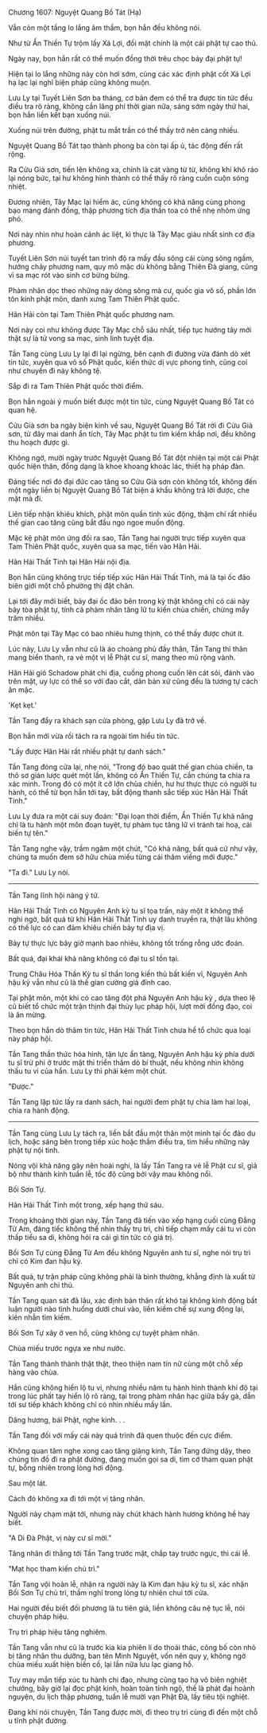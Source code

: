 




Chương 1607: Nguyệt Quang Bồ Tát (Hạ)


Vẫn còn một tầng lo lắng âm thầm, bọn hắn đều không nói.

Như từ Ẩn Thiền Tự trộm lấy Xá Lợi, đối mặt chính là một cái phật tự cao thủ.

Ngày nay, bọn hắn rất có thể muốn đồng thời trêu chọc bảy đại phật tự!

Hiện tại lo lắng những này còn hơi sớm, cùng các xác định phật cốt Xá Lợi hạ lạc lại nghĩ biện pháp cũng không muộn.

Lưu Ly tại Tuyết Liên Sơn ba tháng, cơ bản đem có thể tra được tin tức đều điều tra rõ ràng, không cần lãng phí thời gian nữa, sáng sớm ngày thứ hai, bọn hắn liền kết bạn xuống núi.

Xuống núi trên đường, phật tu mắt trần có thể thấy trở nên càng nhiều.

Nguyệt Quang Bồ Tát tạo thành phong ba còn tại ấp ủ, tác động đến rất rộng.

Ra Cửu Già sơn, tiến lên không xa, chính là cát vàng từ từ, không khí khô ráo lại nóng bức, tại hư không hình thành có thể thấy rõ ràng cuồn cuộn sóng nhiệt.

Đương nhiên, Tây Mạc lại hiểm ác, cũng không có khả năng cùng phong bạo mang đánh đồng, thập phương tích địa thần toa có thể nhẹ nhõm ứng phó.

Nơi này nhìn như hoàn cảnh ác liệt, kì thực là Tây Mạc giàu nhất sinh cơ địa phương.

Tuyết Liên Sơn núi tuyết tan trình độ ra mấy đầu sông cái cùng sông ngầm, hướng chảy phương nam, quy mô mặc dù không bằng Thiên Đà giang, cũng vì sa mạc rót vào sinh cơ bừng bừng.

Phàm nhân dọc theo những này dòng sông mà cư, quốc gia vô số, phần lớn tôn kính phật môn, danh xưng Tam Thiên Phật quốc.

Hãn Hải còn tại Tam Thiên Phật quốc phương nam.

Nơi này coi như không được Tây Mạc chỗ sâu nhất, tiếp tục hướng tây mới thật sự là tử vong sa mạc, sinh linh tuyệt địa.

Tần Tang cùng Lưu Ly lại đi lại ngừng, bên cạnh đi đường vừa đánh dò xét tin tức, xuyên qua vô số Phật quốc, kiến thức dị vực phong tình, cũng coi như chuyến đi này không tệ.

Sắp đi ra Tam Thiên Phật quốc thời điểm.

Bọn hắn ngoài ý muốn biết được một tin tức, cùng Nguyệt Quang Bồ Tát có quan hệ.

Cửu Già sơn ba ngày biện kinh về sau, Nguyệt Quang Bồ Tát rời đi Cửu Già sơn, từ đây mai danh ẩn tích, Tây Mạc phật tu tìm kiếm khắp nơi, đều không thu hoạch được gì.

Không ngờ, mười ngày trước Nguyệt Quang Bồ Tát đột nhiên tại một cái Phật quốc hiện thân, đồng dạng là khoe khoang khoác lác, thiết hạ pháp đàn.

Đáng tiếc nơi đó đại đức cao tăng so Cửu Già sơn còn không tốt, không đến một ngày liền bị Nguyệt Quang Bồ Tát biện á khẩu không trả lời được, che mặt mà đi.

Liên tiếp nhận khiêu khích, phật môn quần tình xúc động, thậm chí rất nhiều thế gian cao tăng cũng bắt đầu ngo ngoe muốn động.

Mặc kệ phật môn ứng đối ra sao, Tần Tang hai người trực tiếp xuyên qua Tam Thiên Phật quốc, xuyên qua sa mạc, tiến vào Hãn Hải.

Hãn Hải Thất Tinh tại Hãn Hải nội địa.

Bọn hắn cũng không trực tiếp tiếp xúc Hãn Hải Thất Tinh, mà là tại ốc đảo biên giới một chỗ phường thị đặt chân.

Lại tới đây mới biết, bảy đại ốc đảo bên trong kỳ thật không chỉ có cái này bảy tòa phật tự, tính cả phàm nhân tăng lữ tu kiến chùa chiền, chừng mấy trăm nhiều.

Phật môn tại Tây Mạc có bao nhiêu hưng thịnh, có thể thấy được chút ít.

Lúc này, Lưu Ly vẫn như cũ là áo choàng phủ đầy thân, Tần Tang thì thân mang biển thanh, ra vẻ một vị lễ Phật cư sĩ, mang theo mũ rộng vành.

Hãn Hải gió Schadow phát chi địa, cuồng phong cuốn lên cát sỏi, đánh vào trên mặt, uy lực có thể so với đao cắt, dân bản xứ cũng đều là tương tự cách ăn mặc.

'Kẹt kẹt.'

Tần Tang đẩy ra khách sạn cửa phòng, gặp Lưu Ly đã trở về.

Bọn hắn mới vừa rồi tách ra ra ngoài tìm hiểu tin tức.

"Lấy được Hãn Hải rất nhiều phật tự danh sách."

Tần Tang đóng cửa lại, nhẹ nói, "Trong đó bao quát thế gian chùa chiền, ta thô sơ giản lược quét một lần, không có Ẩn Thiền Tự, cần chúng ta chia ra xác minh. Trong đó có một ít cỡ lớn chùa chiền, hư hư thực thực có người tu hành, có thể từ bọn hắn tới tay, bất động thanh sắc tiếp xúc Hãn Hải Thất Tinh."

Lưu Ly đưa ra một cái suy đoán: "Đại loạn thời điểm, Ẩn Thiền Tự khả năng chỉ là tu hành một môn đoạn tuyệt, tự phàm tục tăng lữ vì tránh tai hoạ, cải biến tự tên."

Tần Tang nghe vậy, trầm ngâm một chút, "Có khả năng, bất quá cứ như vậy, chúng ta muốn đem sở hữu chùa miếu từng cái thăm viếng mới được."

"Ta đi." Lưu Ly nói.

---

Tần Tang lĩnh hội nàng ý tứ.

Hãn Hải Thất Tinh có Nguyên Anh kỳ tu sĩ tọa trấn, này một ít không thể nghi ngờ, bất quá từ khi Hãn Hải Thất Tinh uy danh truyền ra, thật lâu không có thế lực có can đảm khiêu chiến bảy tự địa vị.

Bảy tự thực lực bây giờ mạnh bao nhiêu, không tốt trống rỗng ước đoán.

Bất quá, đại khái khả năng không có đại tu sĩ tồn tại.

Trung Châu Hóa Thần Kỳ tu sĩ thần long kiến thủ bất kiến vĩ, Nguyên Anh hậu kỳ vẫn như cũ là thế gian cường giả đỉnh cao.

Tại phật môn, một khi có cao tăng đột phá Nguyên Anh hậu kỳ , dựa theo lệ cũ biết tổ chức một trận thịnh đại thủy lục pháp hội, lượt mời đồng đạo, coi là ăn mừng.

Theo bọn hắn dò thăm tin tức, Hãn Hải Thất Tinh chưa hề tổ chức qua loại này pháp hội.

Tần Tang thần thức hóa hình, tận lực ẩn tàng, Nguyên Anh hậu kỳ phía dưới tu sĩ trừ phi ở trước mặt thi triển thăm dò bí thuật, nếu không nhìn không thấu tu vi của hắn. Lưu Ly thì phải kém một chút.

"Được."

Tần Tang lập tức lấy ra danh sách, hai người đem phật tự chia làm hai loại, chia ra hành động.

---

Tần Tang cùng Lưu Ly tách ra, liền bắt đầu một thân một mình tại ốc đảo du lịch, hoặc sáng bên trong tiếp xúc hoặc thầm điều tra, tìm hiểu những này phật tự nội tình.

Nóng vội khả năng gây nên hoài nghi, là lấy Tần Tang ra vẻ lễ Phật cư sĩ, giả bộ như thành kính tuần lễ, tốc độ cũng bởi vậy mau không nổi.

Bối Sơn Tự.

Hãn Hải Thất Tinh một trong, xếp hạng thứ sáu.

Trong khoảng thời gian này, Tần Tang đã tiến vào xếp hạng cuối cùng Đẳng Từ Am, đáng tiếc không thể nhìn thấy trụ trì, chỉ tiếp chạm mấy cái tu vi còn thấp tiểu sa di, không hỏi ra cái gì tin tức có giá trị.

Bối Sơn Tự cùng Đẳng Từ Am đều không Nguyên anh tu sĩ, nghe nói trụ trì chỉ có Kim đan hậu kỳ.

Bất quá, tự trận pháp cũng không phải là bình thường, khẳng định là xuất từ Nguyên anh chi thủ.

Tần Tang quan sát đã lâu, xác định bản thân rất khó tại không kinh động bất luận người nào tình huống dưới chui vào, liền kiềm chế sự xung động lại, kiên nhẫn tìm kiếm.

Bối Sơn Tự xây ở ven hồ, cũng không cự tuyệt phàm nhân.

Chùa miếu trước ngựa xe như nước.

Tần Tang thành thành thật thật, theo thiện nam tín nữ cùng một chỗ xếp hàng vào chùa.

Hắn cũng không hiển lộ tu vi, nhưng nhiều năm tu hành hình thành khí độ tại trong lúc phất tay hiển lộ rõ ràng, tại trong phàm nhân hạc giữa bầy gà, dẫn tới sư tiếp khách không chỉ có nhìn nhiều mấy lần.

Dâng hương, bái Phật, nghe kinh. . .

Tần Tang đối với mấy cái này quá trình đã quen thuộc đến cực điểm.

Không quan tâm nghe xong cao tăng giảng kinh, Tần Tang đứng dậy, theo chúng tín đồ đi ra phật đường, đang muốn gọi sa di, tìm cớ tham quan phật tự, bỗng nhiên trong lòng hơi động.

Sau một lát.

Cách đó không xa đi tới một vị tăng nhân.

Người này chạm mặt tới, nhưng này chút khách hành hương không hề hay biết.

"A Di Đà Phật, vị này cư sĩ mời."

Tăng nhân đi thẳng tới Tần Tang trước mặt, chắp tay trước ngực, thi cái lễ.

"Mạt học tham kiến chủ trì."

Tần Tang vội hoàn lễ, nhận ra người này là Kim đan hậu kỳ tu sĩ, xác nhận Bối Sơn Tự chủ trì, thầm nghĩ trong lòng tự nhiên chui tới cửa.

Hai người đều biết đối phương là tu tiên giả, liền không câu nệ tục lễ, nói chuyện pháp hiệu.

Trụ trì pháp hiệu tăng nghiêm.

Tần Tang vẫn như cũ là trước kia kia phiên lí do thoái thác, công bố còn nhỏ bị tăng nhân thu dưỡng, ban tên Minh Nguyệt, vốn nên quy y, không ngờ chùa miếu xuất hiện biến cố, lại lần nữa lưu lạc giang hồ.

Tuy may mắn tiếp xúc tu hành chi đạo, nhưng cũng tạo hạ vô biên nghiệt chướng, bây giờ lại đọc phật kinh, hoàn toàn tỉnh ngộ, thế là phát đại hoành nguyện, du lịch thập phương, tuần lễ mười vạn Phật Đà, lấy tiêu tội nghiệt.

Đang khi nói chuyện, Tần Tang được mời, đi theo trụ trì cùng đi đến một chỗ u tĩnh phật đường.




